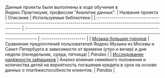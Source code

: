 Данные проекты были выполнены в ходе обучения в Яндекс.Практикуме, профессии "Аналитик данных".
| Название проекта                                                                                                       | Описание                                                                                                                                                           | Используемые библиотеки |
| :--------------------------------------------------------------------------------------------------------------------- | :----------------------------------------------------------------------------------------------------------------------------------------------------------------- | :---------------------- |
| [Музыка больших городов](https://github.com/serobabov/practicum.yandex/tree/7700e0e5142303cbde6868def5ea4d2ac554a790/music_of_big_cities) | Сравнение предпочтений пользователей Яндекс.Музыки из Москвы и Санкт-Петербурга в зависимости от времени (утро и вечер) и дня недели (понедельник, среда, пятница) | _Pandas_                |
| [Исследование надёжности заёмщиков](https://github.com/serobabov/practicum.yandex/tree/e39aa5d40cf3ba9147ac48550876dca56cd31e23/data_preprocessing) | Анализ влияния семейного положения и количества детей на вероятность погашения кредита в срок на основе данных о платёжеспособности клиентов. | _Pandas_                |

